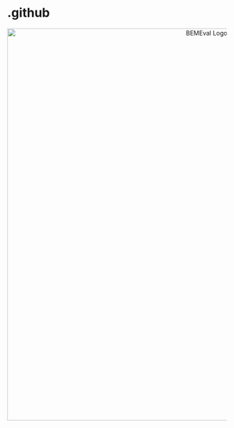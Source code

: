 # .github
<p align="center">
  <img src="docs/images/bemeval_logo_2.png" alt="BEMEval Logo" width="900"/>
</p>
